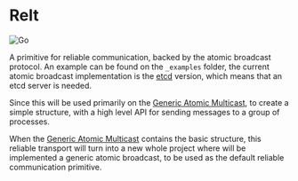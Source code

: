 # Relt

![Go](https://github.com/jabolina/relt/workflows/Go/badge.svg)

A primitive for reliable communication, backed by the atomic broadcast protocol. An example can be found on the
`_examples` folder, the current atomic broadcast implementation is the [etcd](https://github.com/etcd-io/etcd)
version, which means that an etcd server is needed.

Since this will be used primarily on the [Generic Atomic Multicast](https://github.com/jabolina/go-mcast), to create
a simple structure, with a high level API for sending messages to a group of processes.

When the [Generic Atomic Multicast](https://github.com/jabolina/go-mcast) contains the basic structure, this reliable
transport will turn into a new whole project where will be implemented a generic atomic broadcast, to be used as the 
default reliable communication primitive.
